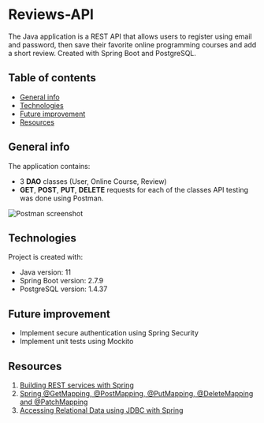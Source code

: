 # Reviews-API

The Java application is a REST API that allows users to register using email and password, then save their favorite online programming courses and add a short review. 
Created with Spring Boot and PostgreSQL. 

## Table of contents
* [General info](#general-info)
* [Technologies](#technologies)
* [Future improvement](#future-improvement)
* [Resources](#resources) 


## General info 

The application contains: 
* 3 <b>DAO</b> classes (User, Online Course, Review) 
* <b>GET</b>, <b>POST</b>, <b>PUT</b>, <b>DELETE</b> requests for each of the classes 
API testing was done using Postman. 


![Postman screenshot](./static/Postman-screenshot.png)


## Technologies 
Project is created with: 
* Java version: 11 
* Spring Boot version: 2.7.9
* PostgreSQL version: 1.4.37 

## Future improvement 
* Implement secure authentication using Spring Security 
* Implement unit tests using Mockito 


## Resources 
1. [Building REST services with Spring](https://spring.io/guides/tutorials/rest/) 
2. [Spring @GetMapping, @PostMapping, @PutMapping, @DeleteMapping and @PatchMapping](https://www.javaguides.net/2018/11/spring-getmapping-postmapping-putmapping-deletemapping-patchmapping.html)
3. [Accessing Relational Data using JDBC with Spring](https://spring.io/guides/gs/relational-data-access/)


